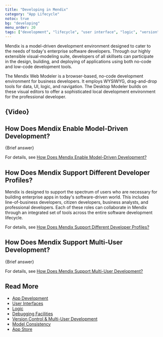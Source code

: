 ```yaml
---
title: "Developing in Mendix"
category: "App Lifecycle"
notoc: true
bg: "developing"
menu_order: 20
tags: ["development", "lifecycle", "user interface", "logic", "version", "app store"]
---
```


Mendix is a model-driven development environment designed to cater to the needs of today's enterprise software developers. Through our highly extensible visual-modeling suite, developers of all skillsets can participate in the design, building, and deploying of applications using both no-code and low-code development tools.

The Mendix Web Modeler is a browser-based, no-code development environment for business developers. It employs WYSIWYG, drag-and-drop tools for data, UI, logic, and navigation. The Desktop Modeler builds on these visual editors to offer a sophisticated local development environment for the professional developer.

## {Video}

## How Does Mendix Enable Model-Driven Development?

{Brief answer}

For details, see [How Does Mendix Enable Model-Driven Development?](app-development#enable)

## How Does Mendix Support Different Developer Profiles?

Mendix is designed to support the spectrum of users who are necessary for building enterprise apps in today's software-driven world. This includes line-of-business developers, citizen developers, business analysts, and professional developers.  Each of these roles can collaborate in Mendix through an integrated set of tools across the entire software development lifecycle.

For details, see [How Does Mendix Support Different Developer Profiles?](app-development#developer-profiles)

## How Does Mendix Support Multi-User Development?

{Brief answer}

For details, see [How Does Mendix Support Multi-User Development?](version-control#multi-user)

## Read More

* [App Development](app-development)
* [User Interfaces](user-interfaces)
* [Logic](developing-app-logic)
* [Debugging Facilities](debugging)
* [Version Control & Multi-User Development](version-control)
* [Model Consistency](model-consistency)
* [App Store](app-store)